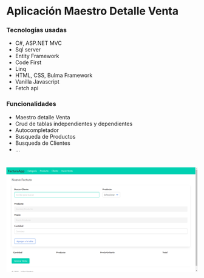 # Aplicación Maestro Detalle Venta

### Tecnologías usadas
- C#, ASP.NET MVC
- Sql server
- Entity Framework 
- Code First
- Linq
- HTML, CSS, Bulma Framework
- Vanilla Javascript
- Fetch api  

### Funcionalidades
- Maestro detalle Venta
- Crud de tablas independientes y dependientes
- Autocompletador 
- Busqueda de Productos
- Busqueda de Clientes
- ...


##
##
#
<img  src="./img/01.png">
